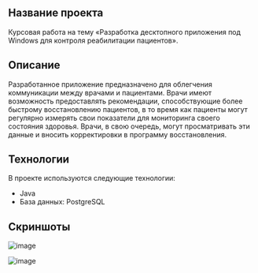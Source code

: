 ## Название проекта

Курсовая работа на тему «Разработка десктопного приложения под Windows для контроля реабилитации пациентов». 

## Описание

Разработанное приложение предназначено для облегчения коммуникации между врачами и пациентами. Врачи имеют возможность предоставлять рекомендации, способствующие более быстрому восстановлению пациентов, в то время как пациенты могут регулярно измерять свои показатели для мониторинга своего состояния здоровья. Врачи, в свою очередь, могут просматривать эти данные и вносить корректировки в программу восстановления.

## Технологии

В проекте используются следующие технологии:

- Java
- База данных: PostgreSQL

## Скриншоты

![image](https://github.com/Svetlana-sv/RehabilitationApp/assets/57618201/0d6c3fb6-84de-4f89-a422-1080cdc701fd)

![image](https://github.com/Svetlana-sv/RehabilitationApp/assets/57618201/0ac7f2fc-6c64-4dd6-80e0-58f9fa5fa706)

